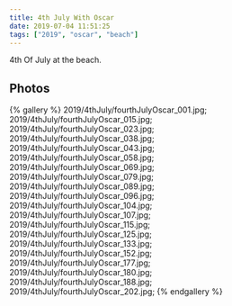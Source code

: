 ```yaml
---
title: 4th July With Oscar
date: 2019-07-04 11:51:25
tags: ["2019", "oscar", "beach"]
---
```


4th Of July at the beach.

## Photos

{% gallery %}
2019/4thJuly/fourthJulyOscar_001.jpg;
2019/4thJuly/fourthJulyOscar_015.jpg;
2019/4thJuly/fourthJulyOscar_023.jpg;
2019/4thJuly/fourthJulyOscar_038.jpg;
2019/4thJuly/fourthJulyOscar_043.jpg;
2019/4thJuly/fourthJulyOscar_058.jpg;
2019/4thJuly/fourthJulyOscar_069.jpg;
2019/4thJuly/fourthJulyOscar_079.jpg;
2019/4thJuly/fourthJulyOscar_089.jpg;
2019/4thJuly/fourthJulyOscar_096.jpg;
2019/4thJuly/fourthJulyOscar_104.jpg;
2019/4thJuly/fourthJulyOscar_107.jpg;
2019/4thJuly/fourthJulyOscar_115.jpg;
2019/4thJuly/fourthJulyOscar_125.jpg;
2019/4thJuly/fourthJulyOscar_133.jpg;
2019/4thJuly/fourthJulyOscar_152.jpg;
2019/4thJuly/fourthJulyOscar_177.jpg;
2019/4thJuly/fourthJulyOscar_180.jpg;
2019/4thJuly/fourthJulyOscar_188.jpg;
2019/4thJuly/fourthJulyOscar_202.jpg;
{% endgallery %}
